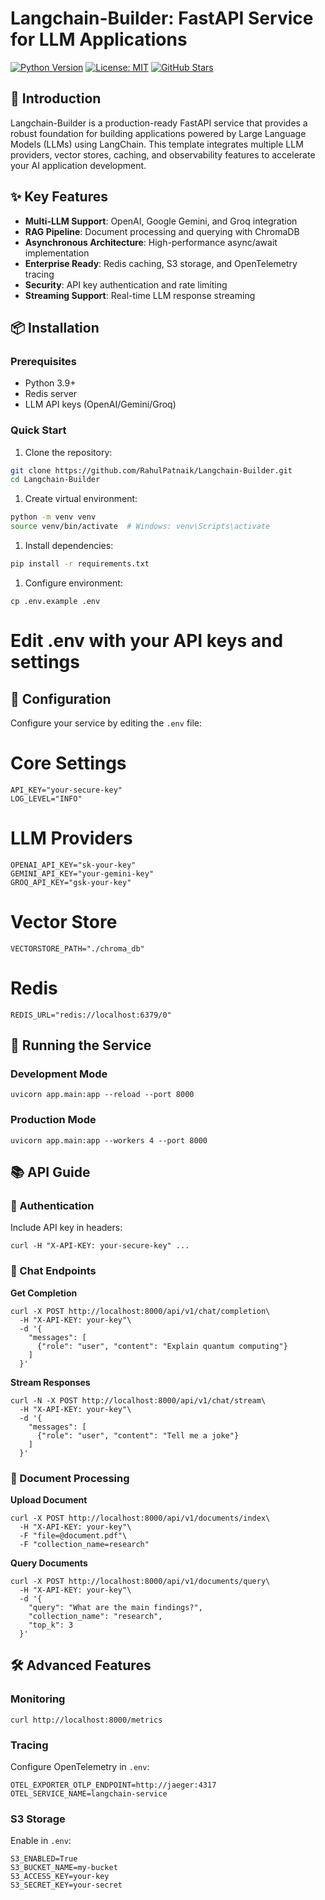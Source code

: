 # Langchain-Builder: FastAPI Service for LLM Applications

[![Python Version](https://img.shields.io/badge/python-3.9%2B-blue.svg)](https://www.python.org/)
[![License: MIT](https://img.shields.io/badge/License-MIT-yellow.svg)](https://opensource.org/licenses/MIT)
[![GitHub Stars](https://img.shields.io/github/stars/RahulPatnaik/Langchain-Builder)](https://github.com/RahulPatnaik/Langchain-Builder/stargazers)

## 🚀 Introduction

Langchain-Builder is a production-ready FastAPI service that provides a robust foundation for building applications powered by Large Language Models (LLMs) using LangChain. This template integrates multiple LLM providers, vector stores, caching, and observability features to accelerate your AI application development.

## ✨ Key Features

- **Multi-LLM Support**: OpenAI, Google Gemini, and Groq integration
- **RAG Pipeline**: Document processing and querying with ChromaDB
- **Asynchronous Architecture**: High-performance async/await implementation
- **Enterprise Ready**: Redis caching, S3 storage, and OpenTelemetry tracing
- **Security**: API key authentication and rate limiting
- **Streaming Support**: Real-time LLM response streaming

## 📦 Installation

### Prerequisites

- Python 3.9+
- Redis server
- LLM API keys (OpenAI/Gemini/Groq)

### Quick Start

1. Clone the repository:
```bash
git clone https://github.com/RahulPatnaik/Langchain-Builder.git
cd Langchain-Builder
```
1.  Create virtual environment:
```bash
python -m venv venv
source venv/bin/activate  # Windows: venv\Scripts\activate
```
1.  Install dependencies:
```bash
pip install -r requirements.txt
```

1.  Configure environment:
```
cp .env.example .env
```
# Edit .env with your API keys and settings

🔧 Configuration
----------------

Configure your service by editing the `.env` file:


# Core Settings
```
API_KEY="your-secure-key"
LOG_LEVEL="INFO"
```

# LLM Providers
```
OPENAI_API_KEY="sk-your-key"
GEMINI_API_KEY="your-gemini-key"
GROQ_API_KEY="gsk-your-key"
```

# Vector Store
```
VECTORSTORE_PATH="./chroma_db"
```

# Redis
```
REDIS_URL="redis://localhost:6379/0"
```

🏃 Running the Service
----------------------

### Development Mode
```
uvicorn app.main:app --reload --port 8000
```

### Production Mode

```
uvicorn app.main:app --workers 4 --port 8000
```


📚 API Guide
------------

### 🔐 Authentication

Include API key in headers:

```
curl -H "X-API-KEY: your-secure-key" ...
```
### 💬 Chat Endpoints

**Get Completion**

```
curl -X POST http://localhost:8000/api/v1/chat/completion\
  -H "X-API-KEY: your-key"\
  -d '{
    "messages": [
      {"role": "user", "content": "Explain quantum computing"}
    ]
  }'
```

**Stream Responses**

```
curl -N -X POST http://localhost:8000/api/v1/chat/stream\
  -H "X-API-KEY: your-key"\
  -d '{
    "messages": [
      {"role": "user", "content": "Tell me a joke"}
    ]
  }'
```

### 📄 Document Processing

**Upload Document**
```
curl -X POST http://localhost:8000/api/v1/documents/index\
  -H "X-API-KEY: your-key"\
  -F "file=@document.pdf"\
  -F "collection_name=research"
```

**Query Documents**

```
curl -X POST http://localhost:8000/api/v1/documents/query\
  -H "X-API-KEY: your-key"\
  -d '{
    "query": "What are the main findings?",
    "collection_name": "research",
    "top_k": 3
  }'
```

🛠️ Advanced Features
---------------------

### Monitoring

```
curl http://localhost:8000/metrics
```

### Tracing

Configure OpenTelemetry in `.env`:

```
OTEL_EXPORTER_OTLP_ENDPOINT=http://jaeger:4317
OTEL_SERVICE_NAME=langchain-service
```

### S3 Storage

Enable in `.env`:

```
S3_ENABLED=True
S3_BUCKET_NAME=my-bucket
S3_ACCESS_KEY=your-key
S3_SECRET_KEY=your-secret
```